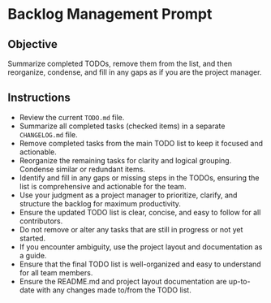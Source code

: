 # Backlog Management Prompt

## Objective
Summarize completed TODOs, remove them from the list, and then reorganize, condense, and fill in any gaps as if you are the project manager.

## Instructions
- Review the current `TODO.md` file.
- Summarize all completed tasks (checked items) in a separate `CHANGELOG.md` file.
- Remove completed tasks from the main TODO list to keep it focused and actionable.
- Reorganize the remaining tasks for clarity and logical grouping. Condense similar or redundant items.
- Identify and fill in any gaps or missing steps in the TODOs, ensuring the list is comprehensive and actionable for the team.
- Use your judgment as a project manager to prioritize, clarify, and structure the backlog for maximum productivity.
- Ensure the updated TODO list is clear, concise, and easy to follow for all contributors.
- Do not remove or alter any tasks that are still in progress or not yet started.
- If you encounter ambiguity, use the project layout and documentation as a guide.
- Ensure that the final TODO list is well-organized and easy to understand for all team members.
- Ensure the README.md and project layout documentation are up-to-date with any changes made to/from the TODO list.
